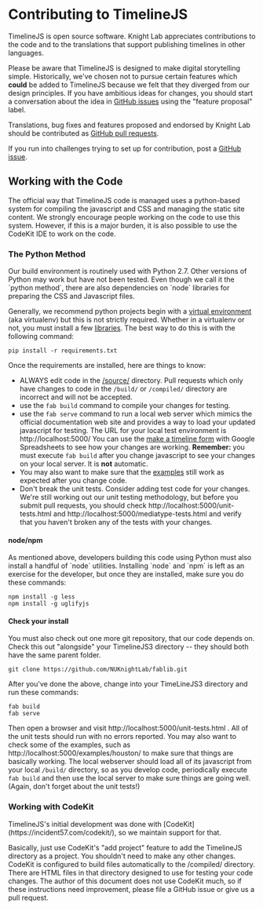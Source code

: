 <h1>Contributing to TimelineJS</h1>

TimelineJS is open source software. Knight Lab appreciates contributions to the code and to the translations that support publishing timelines in other languages.

Please be aware that TimelineJS is designed to make digital storytelling simple. Historically, we've chosen not to pursue certain features which **could** be added to TimelineJS because we felt that they diverged from our design principles. If you have ambitious ideas for changes, you should start a conversation about the idea in [GitHub issues](https://github.com/NUKnightLab/TimelineJS3/issues) using the "feature proposal" label. 

Translations, bug fixes and features proposed and endorsed by Knight Lab should be contributed as [GitHub pull requests](https://help.github.com/articles/using-pull-requests/).

If you run into challenges trying to set up for contribution, post a [GitHub issue](https://github.com/NUKnightLab/TimelineJS3/issues).

<h2>Working with the Code</h2>

The official way that TimelineJS code is managed uses a python-based system for compiling the javascript and CSS and managing the static site content. We strongly encourage people working on the code to use this system. However, if this is a major burden, it is also possible to use the CodeKit IDE to work on the code.

<h3>The Python Method</h3>
Our build environment is routinely used with Python 2.7. Other versions of Python may work but have not been tested. Even though we call it the `python method`, there are also dependencies on `node` libraries for preparing the CSS and Javascript files.

Generally, we recommend python projects begin with a [virtual environment](http://docs.python-guide.org/en/latest/dev/virtualenvs/) (aka virtualenv) but this is not strictly required. Whether in a virtualenv or not, you must install a few [libraries](https://github.com/NUKnightLab/TimelineJS3/blob/master/requirements.txt). The best way to do this is with the following command:

    pip install -r requirements.txt

Once the requirements are installed, here are things to know:

* ALWAYS edit code in the [/source/](https://github.com/NUKnightLab/TimelineJS3/tree/master/source) directory. Pull requests which only have changes to code in the `/build/` or `/compiled/` directory are incorrect and will not be accepted.
* use the `fab build` command to compile your changes for testing.
* use the `fab serve` command to run a local web server which mimics the official documentation web site and provides a way to load your updated javascript for testing. The URL for your local test environment is http://localhost:5000/ You can use the [make a timeline form](http://localhost:5000/#make) with Google Spreadsheets to see how your changes are working. **Remember:** you must execute `fab build` after you change javascript to see your changes on your local server. It is **not** automatic.
* You may also want to make sure that the [examples](http://localhost:5000/#examples) still work as expected after you change code.
* Don't break the unit tests. Consider adding test code for your changes. We're still working out our unit testing methodology, but before you submit pull requests, you should check http://localhost:5000/unit-tests.html and http://localhost:5000/mediatype-tests.html and verify that you haven't broken any of the tests with your changes.

<h4>node/npm</h4>
As mentioned above, developers building this code using Python must also install a handful of `node` utilities. Installing `node` and `npm` is left as an exercise for the developer, but once they are installed, make sure you do these commands:

    npm install -g less
    npm install -g uglifyjs

<h4>Check your install</h4>
You must also check out one more git repository, that our code depends on. Check this out "alongside" your TimelineJS3 directory -- they should both have the same parent folder.


    git clone https://github.com/NUKnightLab/fablib.git

After you've done the above, change into your TimeLineJS3 directory and run these commands:

	fab build
	fab serve

Then open a browser and visit http://localhost:5000/unit-tests.html . All of the unit tests should run with no errors reported. You may also want to check some of the examples, such as http://localhost:5000/examples/houston/ to make sure that things are basically working. The local webserver should load all of its javascript from your local `/build/` directory, so as you develop code, periodically execute `fab build` and then use the local server to make sure things are going well. (Again, don't forget about the unit tests!)


<h3>Working with CodeKit</h3>
TimelineJS's initial development was done with [CodeKit](https://incident57.com/codekit/), so we maintain support for that. 

Basically, just use CodeKit's "add project" feature to add the TimelineJS directory as a project. You shouldn't need to make any other changes. CodeKit is configured to build files automatically to the /compiled/ directory. There are HTML files in that directory designed to use for testing your code changes. The author of this document does not use CodeKit much, so if these instructions need improvement, please file a GitHub issue or give us a pull request.
